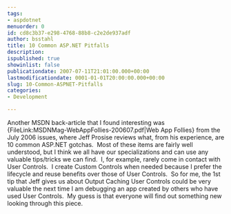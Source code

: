 ```yaml
---
tags:
- aspdotnet
menuorder: 0
id: cd8c3b37-e298-4768-88b8-c2e2de937adf
author: bsstahl
title: 10 Common ASP.NET Pitfalls
description: 
ispublished: true
showinlist: false
publicationdate: 2007-07-11T21:01:00.000+00:00
lastmodificationdate: 0001-01-01T20:00:00.000+00:00
slug: 10-Common-ASPNET-Pitfalls
categories:
- Development

---
```

Another MSDN back-article that I found interesting was {FileLink:MSDNMag-WebAppFollies-200607.pdf|Web App Follies} from the July 2006 issues, where Jeff Prosise reviews what, from his experience, are 10 common ASP.NET gotchas.  Most of these items are fairly well understood, but I think we all have our specializations and can use any valuable tips/tricks we can find.  I, for example, rarely come in contact with User Controls.  I create Custom Controls when needed because I prefer the lifecycle and reuse benefits over those of User Controls.  So for me, the 1st tip that Jeff gives us about Output Caching User Controls could be very valuable the next time I am debugging an app created by others who have used User Controls.  My guess is that everyone will find out something new looking through this piece.